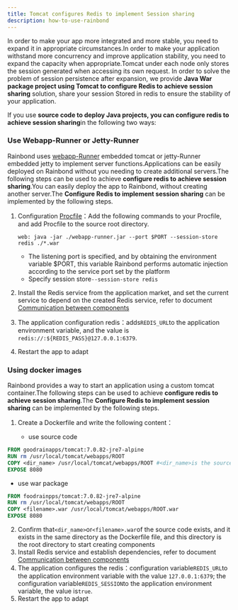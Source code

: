 ```yaml
---
title: Tomcat configures Redis to implement Session sharing
description: how-to-use-rainbond
---
```


In order to make your app more integrated and more stable, you need to expand it in appropriate circumstances.In order to make your application withstand more concurrency and improve application stability, you need to expand the capacity when appropriate.Tomcat under each node only stores the session generated when accessing its own request. In order to solve the problem of session persistence after expansion, we provide **Java War package project using Tomcat to configure Redis to achieve session sharing** solution, share your session Stored in redis to ensure the stability of your application.

If you use **source code to deploy Java projects, you can configure redis to achieve session sharing**in the following two ways:

### Use Webapp-Runner or Jetty-Runner

Rainbond uses [webapp-Runner](./webapp-runner) embedded tomcat or jetty-Runner embedded jetty to implement server functions.Applications can be easily deployed on Rainbond without you needing to create additional servers.The following steps can be used to achieve **configure redis to achieve session sharing**.You can easily deploy the app to Rainbond, without creating another server.The **Configure Redis to implement session sharing** can be implemented by the following steps.

1. Configuration [Procfile](../procfile)：Add the following commands to your Procfile, and add Procfile to the source root directory.

   ```
   web: java -jar ./webapp-runner.jar --port $PORT --session-store redis ./*.war
   ```

   - The listening port is specified, and by obtaining the environment variable \$PORT, this variable Rainbond performs automatic injection according to the service port set by the platform
   - Specify session store`--session-store redis`

2. Install the Redis service from the application market, and set the current service to depend on the created Redis service, refer to document [Communication between components](/docs/micro-service/service-mesh/regist_and_discover)

3. The application configuration redis：adds`REDIS_URL`to the application environment variable, and the value is `redis://:${REDIS_PASS}@127.0.0.1:6379`.

4. Restart the app to adapt

### Using docker images

Rainbond provides a way to start an application using a custom tomcat container.The following steps can be used to achieve **configure redis to achieve session sharing**.The **Configure Redis to implement session sharing** can be implemented by the following steps.

1. Create a Dockerfile and write the following content：

   - use source code

```dockerfile
FROM goodrainapps/tomcat:7.0.82-jre7-alpine
RUN rm /usr/local/tomcat/webapps/ROOT
COPY <dir_name> /usr/local/tomcat/webapps/ROOT #<dir_name>is the source directory name
EXPOSE 8080
```

- use war package

```dockerfile
FROM foodrainpps/tomcat:7.0.82-jre7-alpine
RUN rm /usr/local/tomcat/webapps/ROOT
COPY <filename>.war /usr/local/tomcat/webapps/ROOT.war
EXPOSE 8080
```

2. Confirm that`<dir_name>`or`<filename>.war`of the source code exists, and it exists in the same directory as the Dockerfile file, and this directory is the root directory to start creating components
3. Install Redis service and establish dependencies, refer to document [Communication between components](/docs/micro-service/service-mesh/regist_and_discover)
4. The application configures the redis：configuration variable`REDIS_URL`to the application environment variable with the value `127.0.0.1:6379`; the configuration variable`REDIS_SESSION`to the application environment variable, the value is`true`.
5. Restart the app to adapt
